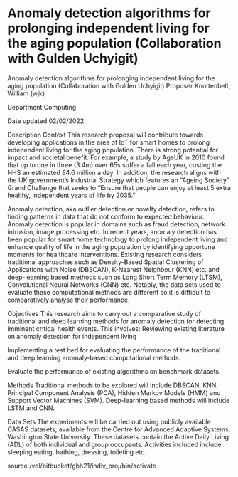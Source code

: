# Anomaly detection algorithms for prolonging independent living for the aging population (Collaboration with Gulden Uchyigit)

Anomaly detection algorithms for prolonging independent living for the aging population (Collaboration with Gulden Uchyigit)
Proposer
Knottenbelt, William (wjk)

Department
Computing

Date updated
02/02/2022

Description
Context
This research proposal will contribute towards developing applications in the area of IoT for smart homes to prolong independent living for the aging population. There is strong potential for impact and societal benefit. For example, a study by AgeUK in 2010 found that up to one in three (3.4m) over 65s suffer a fall each year, costing the NHS an estimated £4.6 million a day. In addition, the research aligns with the UK government’s Industrial Strategy which features an “Ageing Society” Grand Challenge that seeks to “Ensure that people can  enjoy at least 5 extra healthy, independent years of life by 2035.”

Anomaly detection, aka outlier detection or novelty detection, refers to finding patterns in data that do not conform to expected behaviour. Anomaly detection is popular in domains such as fraud detection, network intrusion, image processing etc. In recent years, anomaly detection has been popular for smart home technology to prolong independent living and enhance quality of life in the aging population by identifying opportune moments for healthcare interventions. Existing research considers traditional approaches such as Density-Based Spatial Clustering of Applications with Noise (DBSCAN), K-Nearest Neighbour (KNN) etc. and deep-learning based methods such as Long Short Term Memory (LTSM), Convolutional Neural Networks (CNN) etc. Notably, the data sets used to evaluate these computational methods are different so it is difficult to comparatively analyse their performance.

Objectives
This research aims to carry out a comparative study of traditional and deep learning methods for anomaly detection for detecting imminent critical health events. This involves:
Reviewing existing literature on anomaly detection for independent living

Implementing a test bed for evaluating the performance of the traditional and deep learning anomaly-based computational methods.

Evaluate the performance of existing algorithms on benchmark datasets.


Methods
Traditional methods to be explored will include DBSCAN, KNN, Principal Component Analysis (PCA), Hidden Markov Models (HMM) and Support Vector Machines (SVM). Deep-learning based methods will include LSTM and CNN.

Data Sets
The experiments will be carried out using publicly available CASAS datasets, available from the Centre for Advanced Adaptive Systems, Washington State University. These datasets contain the Active Daily Living (ADL) of both individual and group occupants. Activities included include sleeping eating, bathing, dressing, toileting etc.


source /vol/bitbucket/gbh21/indiv_proj/bin/activate